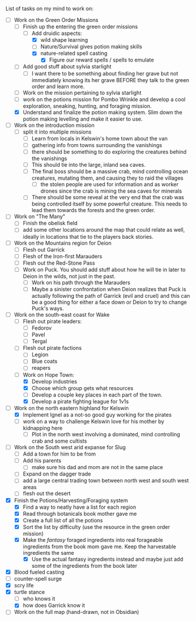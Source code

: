 List of tasks on my mind to work on:

- [ ] Work on the Green Order Missions
	- [ ] Finish up the entering the green order missions
		- [ ] Add druidic aspects:
			- [x] wild shape learning
			- [ ] Nature/Survival gives potion making skills
			- [x] nature-related spell casting
				- [x] Figure our reward spells / spells to emulate
	- [ ] Add good stuff about sylvia starlight
		- [ ] I want there to be something about finding her grave but not immediately knowing its her grave BEFORE they talk to the green order and learn more. 
	- [ ] Work on the mission pertaining to sylvia starlight
	- [ ] work on the potions mission for Pombo Wrinkle and develop a cool exploration, sneaking, hunting, and foraging mission. 
	- [x] Understand and finalize the potion making system. Slim down the potion making levelling and make it easier to use. 
- [ ] Work on the introduction mission
	- [ ] split it into multiple missions
		- [ ] Learn from locals in Kelswin's home town about the van 
		- [ ] gathering info from towns surrounding the vanishings
		- [ ] there should be something to do exploring the creatures behind the vanishings
		- [ ] This should tie into the large, inland sea caves.
		- [ ] The final boss should be a massive crab, mind controlling ocean creatures, mutating them, and causing they to raid the villages
			- [ ] the stolen people are used for information and as worker drones since the crab is mining the sea caves for minerals
		- [ ] There should be some reveal at the very end that the crab was being controlled itself by some powerful creature. This needs to lead them towards the forests and the green order. 
- [ ] Work on "The Many"
	- [ ] Finish the obelisk field
	- [ ] add some other locations around the map that could relate as well, ideally in locations that tie to the players back stories. 
- [ ] Work on the Mountains region for Deion
	- [ ] Flesh out Garrick
	- [ ] Flesh of the Iron-first Marauders
	- [ ] Flesh out the Red-Stone Pass
	- [ ] Work on Puck. You should add stuff about how he will tie in later to Deion in the wilds, not just in the past. 
		- [ ] Work on his path through the Marauders
		- [ ] Maybe a sinister confrontation when Deion realizes that Puck is actually following the path of Garrick (evil and cruel) and this can be a good thing for either a face down or Deion to try to change Puck's ways. 
- [ ] Work on the south-east coast for Wake
	- [ ] Flesh out pirate leaders:
		- [ ] Fedorov
		- [ ] Pavel
		- [ ] Tergal
	- [ ] Flesh out pirate factions
		- [ ] Legion
		- [ ] Blue coats
		- [ ] reapers
	- [ ] Work on Hope Town:
		- [x] Develop industries
		- [x] Choose which group gets what resources
		- [ ] Develop a couple key places in each part of the town. 
		- [x] Develop a pirate fighting league for 1v1s
- [ ] Work on the north eastern highland for Kelswin
	- [x] Implement Ignel as a not-so good guy working for the pirates
	- [ ] work on a way to challenge Kelswin love for his mother by kidnapping here
		- [ ] Plot in the north west involving a dominated, mind controlling crab and some cultists
- [ ] Work on the South west arid expanse for Slug
	- [ ] Add a town for him to be from
	- [ ] Add his parents
		- [ ] make sure his dad and mom are not in the same place
	- [ ] Expand on the dagger trade
	- [ ] add a large central trading town between north west and south west areas
	- [ ] flesh out the desert
- [x] Finish the Potions/Harvesting/Foraging system
	- [x] Find a way to neatly have a list for each region
	- [x] Read through botanicals book mother gave me
	- [x] Create a full list of all the potions
	- [x] Sort the list by difficulty (use the resource in the green order mission)
	- [x] Make the *fantasy* foraged ingredients into real forageable ingredients from the book mom gave me. Keep the harvestable ingredients the same
		- [x] Use the actual fantasy ingredients instead and maybe just add some of the ingredients from the book later
- [x] Blood fueled casting
- [ ] counter-spell surge
- [x] scry life
- [x] turtle stance
	- [ ] who knows it
	- [x] how does Garrick know it
- [ ] Work on the full map (hand-drawn, not in Obsidian)